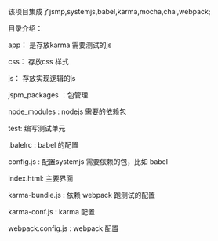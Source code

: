 该项目集成了jsmp,systemjs,babel,karma,mocha,chai,webpack;  


目录介绍：  

app： 是存放karma 需要测试的js  

css： 存放css 样式  

js：   存放实现逻辑的js  

jspm_packages  ：包管理  

node_modules  : nodejs 需要的依赖包  

test: 编写测试单元  

.balelrc  :  babel 的配置  

config.js : 配置systemjs 需要依赖的包，比如 babel   

index.html:  主要界面  

karma-bundle.js :  依赖 webpack 跑测试的配置  

karma-conf.js : karma 配置  

webpack.config.js : webpack 配置

